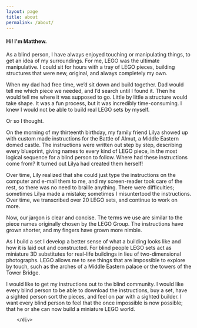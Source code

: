 ```yaml
---
layout: page
title: about
permalink: /about/
---
```


<div class="content-section">
  <div class="row">
      <div class="col-md-12 section-title"><h4>Hi! I'm Matthew.</h4>
        </div>
        <div class="col-sm-12">
<p>
As a blind person, I have always enjoyed touching or manipulating things, to get an idea of my surroundings. For me, LEGO was the ultimate manipulative. I could sit for hours with a tray of LEGO pieces, building structures that were new, original, and always completely my own.
</p>
<p>
When my dad had free time, we’d sit down and build together. Dad would tell me which piece we needed, and I’d search until I found it. Then he would tell me where it was supposed to go. Little by little a structure would take shape. It was a fun process, but it was incredibly time-consuming. I knew I would not be able to build real LEGO sets by myself.
</p>
<p>
Or so I thought.</p>
<p>
On the morning of my thirteenth birthday, my family friend Lilya showed up with custom made instructions for the Battle of Almut, a Middle Eastern domed castle. The instructions were written out step by step, describing every blueprint, giving names to every kind of LEGO piece, in the most logical sequence for a blind person to follow. Where had these instructions come from? It turned out Lilya had created them herself!
</p>
<p>
Over time, Lily realized that she could just type the instructions on the computer and e-mail them to me, and  my screen-reader took care of the rest, so there was no need to braille anything. There were difficulties; sometimes Lilya made a mistake; sometimes I misuntertood the instructions. Over time, we transcribed over 20 LEGO sets, and continue to work on more.
</p>
<p>
Now, our jargon is clear and concise. The terms we use are similar to the piece names originally chosen by the LEGO Group. The instructions have grown shorter, and my fingers have grown more nimble.  
</p>
<p>
As I build a set I develop a better sense of what a building looks like and how it is laid out and constructed. For blind people LEGO sets act as miniature 3D substitutes for real-life buildings in lieu of two-dimensional photographs. LEGO allows me to see things that are impossible to explore by touch, such as the arches of a Middle Eastern palace or the towers of the Tower Bridge. 
</p>
<p>
I would like to get my instructions out to the blind community. I would like every blind person to be able to download the instructions, buy a set, have a sighted person sort the pieces, and feel on par with a sighted builder. I want every blind person to feel that the once impossible is now possible; that he or she can now build a miniature LEGO world.
</p>

        </div>
  </div>
</div>



<!-- 
The text-based instructions are so complicated that it can be difficult for a sighted person to comprehend them. Try to figure out something like this sequence from Book 1 of the Lego Tower Bridge Set, No. 10214:

Key: F = flat.
FS = flat smooth.
Hor = horizontally.
Ver = vertically.
Symm = symmetrically.
PP = previous piece.

Number 1

Step 1. Put a F 32x16 hor on the table. It is blue and symbolizes the Thames.

Step 2. Put a 6x1 with side holes ver on the left edge, in the middle (skipping the front five rows).

Step 3. Repeat symm on the right.

Number 2

Step 1. Put a FS 4x2 hor to the left of the PP, in the middle (on the 8th and 9th rows).

Step 2. Put a 2x1 slide ver to the left, slide to the right.

Step 3. Repeat Steps 1-2 symm on the left.

Later sets were easier for Lilya; she realized that she could just type the instructions on the computer and e-mail them to me, and  my screen-reader took care of the rest, so there was no need to braille anything. Sometimes though, there were difficulties. Sometimes Lilya made a mistake. More often I claimed she had made a mistake and then realized that I had misread her instructions. Some structures were so shaky that I needed another pair of hands to steady them until sections were connected ten steps later. For the life of me I couldn't figure out how to build a 1930s General Electric refrigerator. My only consolation was that the friend who finally put it together works as a watchmaker for Rolex--and it took him forty minutes!

  Now, having described over twenty LEGO sets, our jargon is clear and concise. The terms we use are similar to the piece names originally chosen by the LEGO Group. The instructions have grown shorter, and my fingers have grown more nimble.  -->


<!-- 
Currently I have accessible instructions for the following LEGO sets (set numbers are in parentheses):

{% for instructions in site.instructions %}
- [{{instructions.title}} ({{instructions.setnumber}})]({{instructions.url}})
{% endfor %}

If you would like any of these accessible instructions, or if you would like to help make more LEGO sets accessible, please email me at matshifrin@aol.com.


Sorting a set
------------

Though the following sorting instructions and tips are pretty obvious to the average sighted person, I'm putting them here, just in case.

In most larger sets, the plastic bags with the pieces in them will be numbered. Each bag has sub-bags, e.g Bag 1 has six sub-bags. Take a lot of Tupperware containers or bowls, and dump out all the pieces from bag 1. Then sort them by color. The smallest pieces come in a separate sub-bag of bag 1, so don't mix them with the other pieces. 

Then take a bunch of Ziploc bags, a permanent marker, Lego's graphical instructions, and the textual instructions, (make sure that the pieces you are putting into a ziploc are the same in the graphical and text-based instructions), and then sort the pieces according to Lego's instructions. Take another ziploc and label it Extras. Put all the pieces you end up with at the end of the sorting process into this bag, and trust me, you'll have some extras, with no idea as to where they came from. 

Sorting Lego is like taking apart a watch, you'll always end up with extras, but don't worry, they'll find their place during the building process. Next, if the same type of piece comes up in different colors, e.g 1 blue 1x2 amongst grey 1x2s, then put the blue 1x2 into a separate bag, which you should put inside ziploc 1. Also check with the text-based instructions to make sure you are sorting according to their specifications as well as Lego's. Make sure not to overstuff a ziploc, put 5-20 pieces, per bag; more than that will be unwieldy. If you have 1x1 flat-smooth pieces, in blue, and green, as well as other pieces which are needed for construction of a step, label one bag, A, and the other bag b, put the pieces into a and b as the graphical and text instructions dictate, and put them inside of Bag 1. After you've sorted about 20 bags, put them into a large Ziploc bag, and label it Large Bag 1. It's easier for a blind person to rifle through 20 bags, rather than 50 to find the bag they need. Sometimes the point at which to start a large bag, isn't the same as in Lego's instructions, but that's fine. Continue sorting until all of the pieces have found a home. Then present the set to your builder and let the building begin! -->

